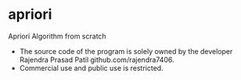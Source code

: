 # apriori
Apriori Algorithm from scratch

* The source code of the program is solely owned by the developer Rajendra Prasad Patil github.com/rajendra7406.
* Commercial use and public use is restricted.
